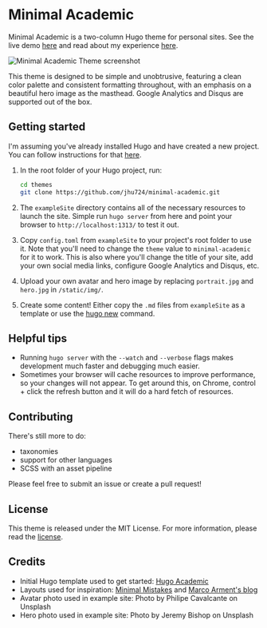 # Minimal Academic

Minimal Academic is a two-column Hugo theme for personal sites. See the live demo [here](https://www.joshuahu.io) and read about my experience [here](https://www.joshuahu.io/blog/first-hugo).

![Minimal Academic Theme screenshot](https://raw.githubusercontent.com/jhu724/minimal-academic/master/images/screenshot.png)

This theme is designed to be simple and unobtrusive, featuring a clean color palette and consistent formatting throughout, with an emphasis on a beautiful hero image as the masthead. Google Analytics and Disqus are supported out of the box.

## Getting started

I'm assuming you've already installed Hugo and have created a new project. You can follow instructions for that [here](https://gohugo.io/getting-started/installing/).

1. In the root folder of your Hugo project, run:

	```bash
	cd themes
	git clone https://github.com/jhu724/minimal-academic.git
	```

2. The `exampleSite` directory contains all of the necessary resources to launch the site. Simple run `hugo server` from here and point your browser to `http://localhost:1313/` to test it out.

3. Copy `config.toml` from `exampleSite` to your project's root folder to use it. Note that you'll need to change the `theme` value to `minimal-academic` for it to work. This is also where you'll change the title of your site, add your own social media links, configure Google Analytics and Disqus, etc.

4. Upload your own avatar and hero image by replacing `portrait.jpg` and `hero.jpg` in `/static/img/`.

5. Create some content! Either copy the `.md` files from `exampleSite` as a template or use the [hugo new](https://gohugo.io/commands/hugo_new/) command.

## Helpful tips

* Running `hugo server` with the `--watch` and `--verbose` flags makes development much faster and debugging much easier.
* Sometimes your browser will cache resources to improve performance, so your changes will not appear. To get around this, on Chrome, control + click the refresh button and it will do a hard fetch of resources.

## Contributing

There's still more to do: 

* taxonomies
* support for other languages
* SCSS with an asset pipeline

Please feel free to submit an issue or create a pull request!

## License

This theme is released under the MIT License. For more information, please read the [license](https://github.com/jhu724/minimal-academic/blob/master/LICENSE).

## Credits

* Initial Hugo template used to get started: [Hugo Academic](https://sourcethemes.com/academic/)
* Layouts used for inspiration: [Minimal Mistakes](https://mmistakes.github.io/minimal-mistakes/) and [Marco Arment's blog](https://marco.org/)
* Avatar photo used in example site: Photo by Philipe Cavalcante on Unsplash
* Hero photo used in example site: Photo by Jeremy Bishop on Unsplash